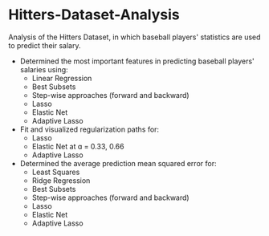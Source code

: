 # Hitters-Dataset-Analysis
Analysis of the Hitters Dataset, in which baseball players' statistics are used to predict their salary.</br>
<ul>
  <li>Determined the most important features in predicting baseball players' salaries using:
     <ul>
        <li>Linear Regression
        <li>Best Subsets
        <li>Step-wise approaches (forward and backward)
        <li>Lasso
        <li>Elastic Net
        <li>Adaptive Lasso
     </ul>
   <li>Fit and visualized regularization paths for:
      <ul>
        <li>Lasso
        <li>Elastic Net at &#593 = 0.33, 0.66
        <li>Adaptive Lasso
      </ul>
   <li>Determined the average prediction mean squared error for:
      <ul>
        <li>Least Squares
        <li>Ridge Regression
        <li>Best Subsets
        <li>Step-wise approaches (forward and backward)
        <li>Lasso
        <li>Elastic Net
        <li>Adaptive Lasso
      </ul>
</ul>
